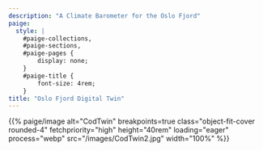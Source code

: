 ```yaml
---
description: "A Climate Barometer for the Oslo Fjord"
paige:
  style: |
    #paige-collections,
    #paige-sections,
    #paige-pages {
        display: none;
    }
    #paige-title {
        font-size: 4rem;
    }
title: "Oslo Fjord Digital Twin"
---
```


<p>{{% paige/image alt="CodTwin" breakpoints=true class="object-fit-cover rounded-4" fetchpriority="high" height="40rem" loading="eager" process="webp" src="/images/CodTwin2.jpg" width="100%" %}}</p>
